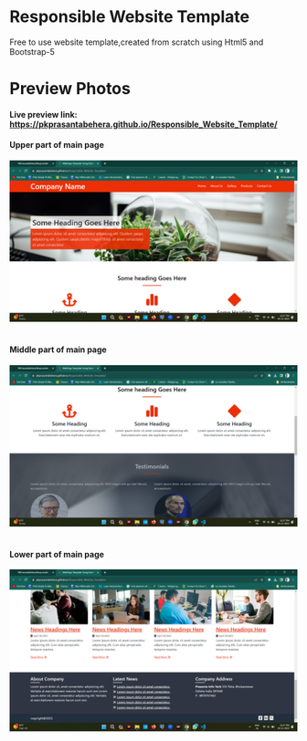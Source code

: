 # Responsible Website Template

Free to use website template,created from scratch using Html5 and Bootstrap-5

# Preview Photos

#### Live preview link: https://pkprasantabehera.github.io/Responsible_Website_Template/

#### Upper part of main page
![Preview image 1](images/resp_temp1.png?raw=true "Upper Part of Page ")<br><br>
#### Middle part of main page
![Preview image 1](images/res_tem2.png?raw=true "Middel Part of Page ")<br><br>
#### Lower part of main page
![Preview image 1](images/res_tem3.png?raw=true "Lower Part of Page ")  


